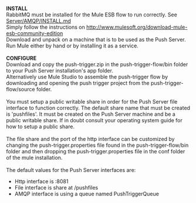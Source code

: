 <b>INSTALL</b><br/>
RabbitMQ must be installed for the Mule ESB flow to run correctly. See <a href="../AMQP/INSTALL.md">Server/AMQP/INSTALL.md</a><br/>
Simply follow the instructions on http://www.mulesoft.org/download-mule-esb-community-edition<br/>
Download and unpack on a machine that is to be used as the Push Server. Run Mule either by hand or by installing it as a service.
<br/><br/>
<b>CONFIGURE</b><br/>
Download and copy the push-trigger.zip in the push-trigger-flow/bin folder to your Push Server installation's app folder.<br/>
Alternatively use Mule Studio to assemble the push-trigger flow by downloading and opening the push trigger project from the push-trigger-flow/source folder.<br/>
<br/>
You must setup a public writable share in order for the Push Server file interface to function correctly.
The default share name that must be created is 'pushfiles'. It must be created on the Push Server machine and be a public writable share. 
If in doubt consult your operating system guide for how to setup a public share.
<br/><br/>
The file share and the port of the http interface can be customized by changing the push-trigger.properties file found in the push-trigger-flow/bin folder and then dropping the push-trigger.properties file in the conf folder of the mule installation.
<br/><br/>
The default values for the Push Server interfaces are:<br/>
- Http interface is <Push Server IP>:8081
- File interface is share at <root of Push Server>/pushfiles 
- AMQP interface is using a queue named PushTriggerQueue

